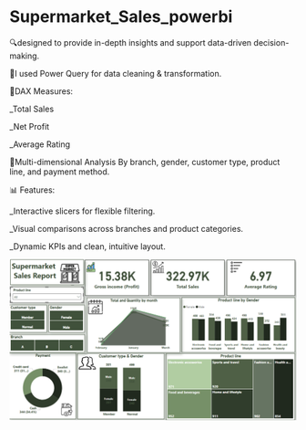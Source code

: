 # Supermarket_Sales_powerbi
🔍designed to provide in-depth insights and support data-driven decision-making.

📌I used Power Query for data cleaning & transformation.

📌DAX Measures:

_Total Sales 

_Net Profit

_Average Rating

📌Multi-dimensional Analysis By branch, gender, customer type, product line, and payment method.

📊 Features:

_Interactive slicers for flexible filtering.

_Visual comparisons across branches and product categories.

_Dynamic KPIs and clean, intuitive layout.

![Dashboard](Dashboard.png)
